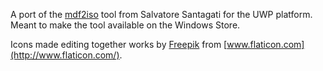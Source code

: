 A port of the [mdf2iso](http://www.mdftoiso.com) tool from Salvatore Santagati for the UWP platform.
Meant to make the tool available on the Windows Store.

Icons made editing together works by [Freepik](http://www.freepik.com/) from [www.flaticon.com](http://www.flaticon.com/).

